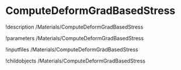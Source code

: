 <!-- MOOSE Documentation Stub: Remove this when content is added. -->

# ComputeDeformGradBasedStress
!description /Materials/ComputeDeformGradBasedStress

!parameters /Materials/ComputeDeformGradBasedStress

!inputfiles /Materials/ComputeDeformGradBasedStress

!childobjects /Materials/ComputeDeformGradBasedStress
